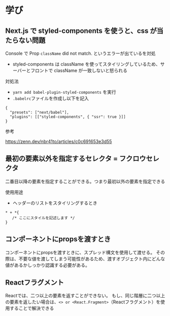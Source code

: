 # 学び

## Next.js で styled-components を使うと、css が当たらない問題

Console で Prop `className` did not match. というエラーが出ているを対処

- styled-components は className を使ってスタイリングしているため、サーバーとフロントで className が一致しないと怒られる

対処法

- `yarn add babel-plugin-styled-components` を実行
- `.babelrc`ファイルを作成し以下を記入

```
{
  "presets": ["next/babel"],
  "plugins": [["styled-components", { "ssr": true }]]
}

```

参考

https://zenn.dev/nbr41to/articles/c0c691653e3d55



## 最初の要素以外を指定するセレクタ = フクロウセレクタ
二番目以降の要素を指定することができる。つまり最初以外の要素を指定できる

使用用途
- ヘッダーのリストをスタイリングするとき

```
* + *{
   /* ここにスタイルを記述します */
}
```


## コンポーネントにpropsを渡すとき
コンポーネントにpropsを渡すときに、スプレッド構文を使用して渡せる。
その際は、不要な値を渡してしまう可能性があるため、渡すオブジェクト内にどんな値があるかしっかり認識する必要がある。


## Reactフラグメント
Reactでは、二つ以上の要素を返すことができない。
もし、同じ階層に二つ以上の要素を返したい場合は、`<> or <React.Fragment>`（Reactフラグメント）を使用することで解決できる